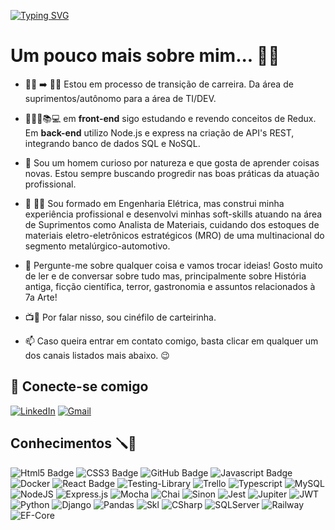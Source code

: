 [![Typing SVG](https://readme-typing-svg.herokuapp.com/?color=FF8C00&size=35&center=true&vCenter=true&width=1000&lines=Hello,+My+name+is+Ricardo+Leite.;I'm+51+years+old.;I'm+from+Brazil,+MG;I+graduated+as+an+electrical+engineer;and+recently+Dev+Web+Full+Stack.;Be+Welcome+to+my+DIO+profile!!+:%29)](https://git.io/typing-svg)


# Um pouco mais sobre mim... 🙋‍♂️​

- 👨‍💼 ➡️ 👨‍💻 Estou em processo de transição de carreira. Da área de suprimentos/autônomo para a área de TI/DEV. 

- 👨🏽‍💻📚💻 em **front-end** sigo estudando e revendo conceitos de Redux. Em **back-end** utilizo Node.js e express na criação de API's REST, integrando banco de dados SQL e NoSQL.
- 🧠 Sou um homem curioso por natureza e que gosta de aprender coisas novas. Estou sempre buscando progredir nas boas práticas da atuação profissional.

- 🧰 👨‍🎓 Sou formado em Engenharia Elétrica, mas construi minha experiência profissional e desenvolvi minhas soft-skills atuando na área de Suprimentos como Analista de Materiais, cuidando dos estoques de materiais eletro-eletrônicos estratégicos (MRO) de uma multinacional do segmento metalúrgico-automotivo.

- 💬 Pergunte-me sobre qualquer coisa e vamos trocar ideias! Gosto muito de ler e de conversar sobre tudo mas, principalmente sobre História antiga, ficção científica, terror, gastronomia e assuntos relacionados à 7a Arte!

- 📺🎦 Por falar nisso, sou cinéfilo de carteirinha.   

- 📫 Caso queira entrar em contato comigo, basta clicar em qualquer um dos canais listados mais abaixo. 😉


## 📲 Conecte-se comigo
[![LinkedIn](https://img.shields.io/badge/LinkedIn-000?style=for-the-badge&logo=linkedin&logoColor=0000CD)](https://www.linkedin.com/in/ricardoalvesleite/) 
[![Gmail](https://img.shields.io/badge/Gmail-black?style=for-the-badge&logo=Gmail)](mailto:ricalleite@gmail.com)

## Conhecimentos 🪛🔧​​​

![Html5 Badge](https://img.shields.io/badge/HTML5-E34F26?style=for-the-badge&logo=html5&logoColor=white)
![CSS3 Badge](https://img.shields.io/badge/CSS3-1572B6?style=for-the-badge&logo=css3&logoColor=white)
![GitHub Badge](https://img.shields.io/badge/GitHub-100000?style=for-the-badge&logo=github&logoColor=white)
![Javascript Badge](https://img.shields.io/badge/JavaScript-F7DF1E?style=for-the-badge&logo=javascript&logoColor=black)
![Docker](https://img.shields.io/badge/docker-%230db7ed.svg?style=for-the-badge&logo=docker&logoColor=white)
![React Badge](https://img.shields.io/badge/React-20232A?style=for-the-badge&logo=react&logoColor=61DAFB)
![Testing-Library](https://img.shields.io/badge/-TestingLibrary-%23E33332?style=for-the-badge&logo=testing-library&logoColor=white)
![Trello](https://img.shields.io/badge/Trello-0052CC?style=for-the-badge&logo=trello&logoColor=white)
![Typescript](https://img.shields.io/badge/TypeScript-007ACC?style=for-the-badge&logo=typescript&logoColor=white)
![MySQL](https://img.shields.io/badge/MySQL-00000F?style=for-the-badge&logo=mysql&logoColor=white)
![NodeJS](https://img.shields.io/badge/node.js-6DA55F?style=for-the-badge&logo=node.js&logoColor=white)
![Express.js](https://img.shields.io/badge/express.js-%23404d59.svg?style=for-the-badge&logo=express&logoColor=%2361DAFB)
![Mocha](https://img.shields.io/badge/-mocha-%238D6748?style=for-the-badge&logo=mocha&logoColor=white) 
![Chai](https://img.shields.io/badge/chai.js-323330?style=for-the-badge&logo=chai&logoColor=red) 
![Sinon](https://img.shields.io/badge/sinon.js-323330?style=for-the-badge&logo=sinon) 
![Jest](https://img.shields.io/badge/-jest-%23C21325?style=for-the-badge&logo=jest&logoColor=white)
![Jupiter](https://img.shields.io/badge/Jupyter-F37626.svg?&style=for-the-badge&logo=Jupyter&logoColor=white)
![JWT](https://img.shields.io/badge/JWT-000000?style=for-the-badge&logo=JSON%20web%20tokens&logoColor=white)
![Python](https://img.shields.io/badge/Python-3776AB?style=for-the-badge&logo=python&logoColor=white)
![Django](https://img.shields.io/badge/Django-092E20?style=for-the-badge&logo=django&logoColor=green)
![Pandas](https://img.shields.io/badge/Pandas-2C2D72?style=for-the-badge&logo=pandas&logoColor=white)
![Skl](https://img.shields.io/badge/scikit_learn-F7931E?style=for-the-badge&logo=scikit-learn&logoColor=white)
![CSharp](https://img.shields.io/badge/C%23-239120?style=for-the-badge&logo=c-sharp&logoColor=white)
![SQLServer](https://img.shields.io/badge/Microsoft%20SQL%20Server-CC2927?style=for-the-badge&logo=microsoft%20sql%20server&logoColor=white)
![Railway](https://img.shields.io/badge/Railway-131415?style=for-the-badge&logo=railway&logoColor=white)
![EF-Core](https://img.shields.io/badge/EF_Core-52B0E7?style=for-the-badge&logo=EF_Core&logoColor=white)

